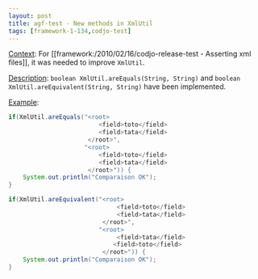 ```yaml
---
layout: post
title: agf-test - New methods in XmlUtil
tags: [framework-1-134,codjo-test]
---
```

<u>Context</u>:
For [[framework:/2010/02/16/codjo-release-test - Asserting xml files]], it was needed to improve ```XmlUtil```.

<u>Description</u>:
```boolean XmlUtil.areEquals(String, String)``` and ```boolean XmlUtil.areEquivalent(String, String)``` have been implemented.

<u>Example</u>:
```java
if(XmlUtil.areEquals("<root>
                         <field>toto</field>
                         <field>tata</field>
                      </root>",
                     "<root>
                         <field>toto</field>
                         <field>tata</field>
                      </root>")) {
    System.out.println("Comparaison OK");
}

if(XmlUtil.areEquivalent("<root>
                              <field>toto</field>
                              <field>tata</field>
                          </root>",
                         "<root>
                              <field>tata</field>
                             <field>toto</field>
                          </root>")) {
    System.out.println("Comparaison OK");
}

```